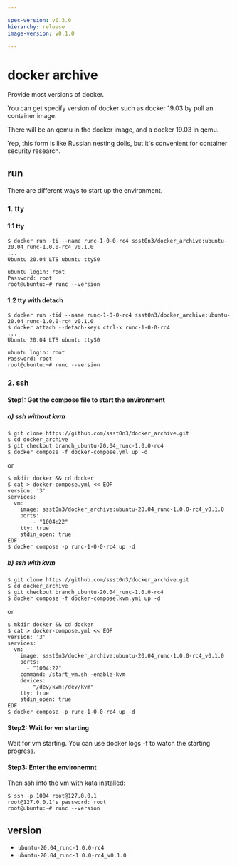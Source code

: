 ```yaml
---

spec-version: v0.3.0
hierarchy: release
image-version: v0.1.0

---
```


# docker archive

Provide most versions of docker. 

You can get specify version of docker such as docker 19.03 by pull an container image.

There will be an qemu in the docker image, and a docker 19.03 in qemu.

Yep, this form is like Russian nesting dolls, but it's convenient for container security research.

## run 

There are different ways to start up the environment.

### 1. tty 

#### 1.1 tty

```
$ docker run -ti --name runc-1-0-0-rc4 ssst0n3/docker_archive:ubuntu-20.04_runc-1.0.0-rc4_v0.1.0
...
Ubuntu 20.04 LTS ubuntu ttyS0

ubuntu login: root
Password: root
root@ubuntu:~# runc --version
```

#### 1.2 tty with detach

```
$ docker run -tid --name runc-1-0-0-rc4 ssst0n3/docker_archive:ubuntu-20.04_runc-1.0.0-rc4_v0.1.0
$ docker attach --detach-keys ctrl-x runc-1-0-0-rc4
...
Ubuntu 20.04 LTS ubuntu ttyS0

ubuntu login: root
Password: root
root@ubuntu:~# runc --version
```

### 2. ssh

#### Step1: Get the compose file to start the environment

##### a) ssh without kvm

```
$ git clone https://github.com/ssst0n3/docker_archive.git
$ cd docker_archive
$ git checkout branch_ubuntu-20.04_runc-1.0.0-rc4
$ docker compose -f docker-compose.yml up -d
```

or 

```
$ mkdir docker && cd docker
$ cat > docker-compose.yml << EOF
version: '3'
services:
  vm:
    image: ssst0n3/docker_archive:ubuntu-20.04_runc-1.0.0-rc4_v0.1.0
    ports:
        - "1004:22"
    tty: true
    stdin_open: true 
EOF
$ docker compose -p runc-1-0-0-rc4 up -d
```

##### b) ssh with kvm

```
$ git clone https://github.com/ssst0n3/docker_archive.git
$ cd docker_archive
$ git checkout branch_ubuntu-20.04_runc-1.0.0-rc4
$ docker compose -f docker-compose.kvm.yml up -d
```

or

```
$ mkdir docker && cd docker
$ cat > docker-compose.yml << EOF
version: '3'
services:
  vm:
    image: ssst0n3/docker_archive:ubuntu-20.04_runc-1.0.0-rc4_v0.1.0
    ports:
      - "1004:22"
    command: /start_vm.sh -enable-kvm
    devices:
      - "/dev/kvm:/dev/kvm"
    tty: true
    stdin_open: true
EOF
$ docker compose -p runc-1-0-0-rc4 up -d
```

#### Step2: Wait for vm starting
Wait for vm starting. You can use docker logs -f to watch the starting progress.

#### Step3: Enter the environemnt
Then ssh into the vm with kata installed:

```
$ ssh -p 1004 root@127.0.0.1
root@127.0.0.1's password: root
root@ubuntu:~# runc --version
```

## version

* `ubuntu-20.04_runc-1.0.0-rc4`
* `ubuntu-20.04_runc-1.0.0-rc4_v0.1.0`

```

```
